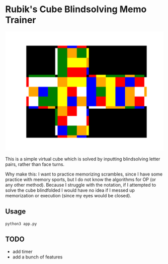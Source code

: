 # Rubik's Cube Blindsolving Memo Trainer

![a scrambled 3x3 in 2 dimensions](scramble.png)

This is a simple virtual cube which is solved by inputting blindsolving letter pairs, rather than face turns.

Why make this: I want to practice memorizing scrambles, since I have some practice with memory sports, but I do not know the algorithms for OP (or any other method). Because I struggle with the notation, if I attempted to solve the cube blindfolded I would have no idea if I messed up memorization or execution (since my eyes would be closed).

## Usage

```
python3 app.py
```

## TODO

- add timer
- add a bunch of features